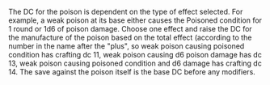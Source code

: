 The DC for the poison is dependent on the type of effect selected. For example, a weak poison at its base either causes the Poisoned condition for 1 round or 1d6 of poison damage. Choose one effect and raise the DC for the manufacture of the poison based on the total effect (according to the number in the name after the "plus", so weak poison causing poisoned condition has crafting dc 11, weak poison causing d6 poison damage has dc 13, weak poison causing poisoned condition and d6 damage has crafting dc 14. The save against the poison itself is the base DC before any modifiers.